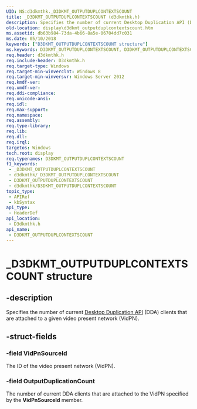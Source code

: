 ```yaml
---
UID: NS:d3dkmthk._D3DKMT_OUTPUTDUPLCONTEXTSCOUNT
title: _D3DKMT_OUTPUTDUPLCONTEXTSCOUNT (d3dkmthk.h)
description: Specifies the number of current Desktop Duplication API (DDA) clients that are attached to a given video present network (VidPN).
old-location: display\d3dkmt_outputduplcontextscount.htm
ms.assetid: db63b984-73da-4b66-8a5e-06704dd7c031
ms.date: 05/10/2018
keywords: ["D3DKMT_OUTPUTDUPLCONTEXTSCOUNT structure"]
ms.keywords: D3DKMT_OUTPUTDUPLCONTEXTSCOUNT, D3DKMT_OUTPUTDUPLCONTEXTSCOUNT structure [Display Devices], _D3DKMT_OUTPUTDUPLCONTEXTSCOUNT, d3dkmthk/D3DKMT_OUTPUTDUPLCONTEXTSCOUNT, display.d3dkmt_outputduplcontextscount
req.header: d3dkmthk.h
req.include-header: D3dkmthk.h
req.target-type: Windows
req.target-min-winverclnt: Windows 8
req.target-min-winversvr: Windows Server 2012
req.kmdf-ver: 
req.umdf-ver: 
req.ddi-compliance: 
req.unicode-ansi: 
req.idl: 
req.max-support: 
req.namespace: 
req.assembly: 
req.type-library: 
req.lib: 
req.dll: 
req.irql: 
targetos: Windows
tech.root: display
req.typenames: D3DKMT_OUTPUTDUPLCONTEXTSCOUNT
f1_keywords:
 - _D3DKMT_OUTPUTDUPLCONTEXTSCOUNT
 - d3dkmthk/_D3DKMT_OUTPUTDUPLCONTEXTSCOUNT
 - D3DKMT_OUTPUTDUPLCONTEXTSCOUNT
 - d3dkmthk/D3DKMT_OUTPUTDUPLCONTEXTSCOUNT
topic_type:
 - APIRef
 - kbSyntax
api_type:
 - HeaderDef
api_location:
 - D3dkmthk.h
api_name:
 - D3DKMT_OUTPUTDUPLCONTEXTSCOUNT
---
```


# _D3DKMT_OUTPUTDUPLCONTEXTSCOUNT structure


## -description

Specifies the number of current <a href="/windows/desktop/direct3ddxgi/desktop-dup-api">Desktop Duplication API</a> (DDA) clients that are attached to a given video present network (VidPN).

## -struct-fields

### -field VidPnSourceId

The ID of the video present network (VidPN).

### -field OutputDuplicationCount

The number of current DDA clients that are attached to the VidPN specified by the <b>VidPnSourceId</b> member.